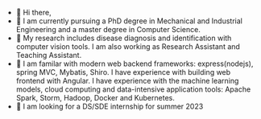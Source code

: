 - 👋 Hi there,
- 🔭 I am currently pursuing a PhD degree in Mechanical and Industrial Engineering and a master degree in Computer Science.
- 🔬 My research includes disease diagnosis and identification with computer vision tools. I am also working as Research Assistant and Teaching Assistant.
- 👀 I am familar with modern web backend frameworks: express(nodejs), spring MVC, Mybatis, Shiro. I have experience with building web frontend with Angular. I have experience with the machine learning models, cloud computing and data-intensive application tools: Apache Spark, Storm, Hadoop, Docker and Kubernetes.
- 💞️ I am looking for a DS/SDE internship for summer 2023

<!---
phoebe20200523/phoebe20200523 is a ✨ special ✨ repository because its `README.md` (this file) appears on your GitHub profile.
You can click the Preview link to take a look at your changes.
--->
